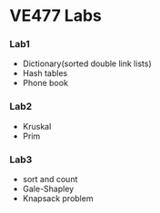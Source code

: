 # VE477 Labs
### Lab1
-   Dictionary(sorted double link lists)
-   Hash tables
-   Phone book
### Lab2
-   Kruskal
-   Prim
### Lab3
-   sort and count
-   Gale-Shapley
-   Knapsack problem
